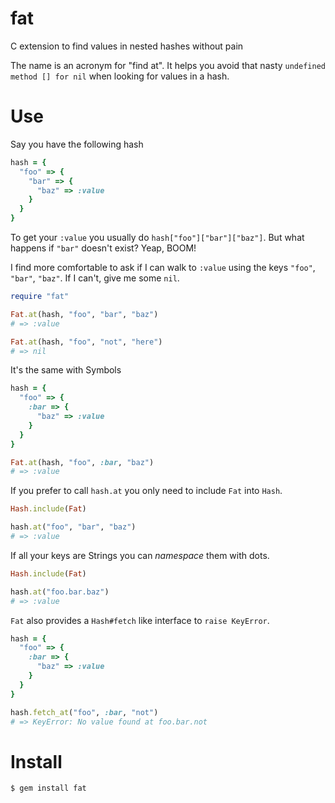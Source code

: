 fat
===

C extension to find values in nested hashes without pain

The name is an acronym for "find at". It helps you avoid that nasty `undefined method [] for nil` when looking for values in a hash.

# Use

Say you have the following hash

```ruby
hash = {
  "foo" => {
    "bar" => {
      "baz" => :value
    }
  }
}
```

To get your `:value` you usually do `hash["foo"]["bar"]["baz"]`. But what happens if `"bar"` doesn't exist? Yeap, BOOM!

I find more comfortable to ask if I can walk to `:value` using the keys `"foo"`, `"bar"`, `"baz"`. If I can't, give me some `nil`.

```ruby
require "fat"

Fat.at(hash, "foo", "bar", "baz")
# => :value

Fat.at(hash, "foo", "not", "here")
# => nil
```

It's the same with Symbols

```ruby
hash = {
  "foo" => {
    :bar => {
      "baz" => :value
    }
  }
}

Fat.at(hash, "foo", :bar, "baz")
# => :value
```

If you prefer to call `hash.at` you only need to include `Fat` into `Hash`.

```ruby
Hash.include(Fat)

hash.at("foo", "bar", "baz")
# => :value
```

If all your keys are Strings you can *namespace* them with dots.

```ruby
Hash.include(Fat)

hash.at("foo.bar.baz")
# => :value
```

`Fat` also provides a `Hash#fetch` like interface to `raise KeyError`.

```ruby
hash = {
  "foo" => {
    :bar => {
      "baz" => :value
    }
  }
}

hash.fetch_at("foo", :bar, "not")
# => KeyError: No value found at foo.bar.not
```

# Install

```bash
$ gem install fat
```

